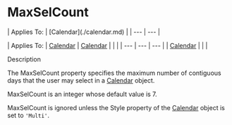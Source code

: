 




<h1 class="heading"><span class="name">MaxSelCount</span></h1>
| Applies To: | [Calendar](./calendar.md) |
| --- | ---  |

| Applies To: | [Calendar](./calendar.md) | [Calendar](./calendar.md) |  |  |
| --- | --- | ---  |
| [Calendar](./calendar.md) |  |  |


Description


The MaxSelCount property specifies the maximum number of contiguous days that the user may select in a [Calendar](./calendar.md) object.


MaxSelCount is an integer whose default value is 7.


MaxSelCount is ignored unless the Style property of the [Calendar](./calendar.md) object is set to `'Multi'`.




